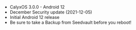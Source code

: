 * CalyxOS 3.0.0 - Android 12
* December Security update (2021-12-05)
* Initial Android 12 release
* Be sure to take a Backup from Seedvault before you reboot!
